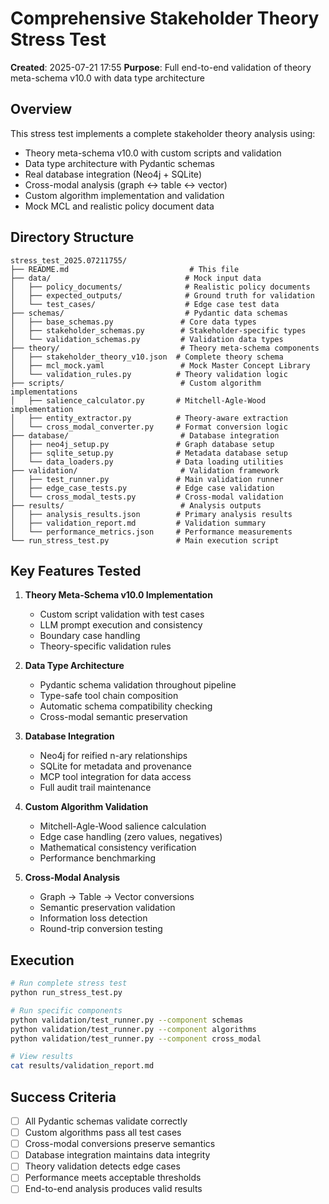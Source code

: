 # Comprehensive Stakeholder Theory Stress Test
**Created**: 2025-07-21 17:55
**Purpose**: Full end-to-end validation of theory meta-schema v10.0 with data type architecture

## Overview
This stress test implements a complete stakeholder theory analysis using:
- Theory meta-schema v10.0 with custom scripts and validation
- Data type architecture with Pydantic schemas
- Real database integration (Neo4j + SQLite)
- Cross-modal analysis (graph ↔ table ↔ vector)
- Custom algorithm implementation and validation
- Mock MCL and realistic policy document data

## Directory Structure
```
stress_test_2025.07211755/
├── README.md                           # This file
├── data/                              # Mock input data
│   ├── policy_documents/              # Realistic policy documents
│   ├── expected_outputs/              # Ground truth for validation
│   └── test_cases/                    # Edge case test data
├── schemas/                           # Pydantic data schemas
│   ├── base_schemas.py               # Core data types
│   ├── stakeholder_schemas.py        # Stakeholder-specific types
│   └── validation_schemas.py         # Validation data types
├── theory/                           # Theory meta-schema components
│   ├── stakeholder_theory_v10.json  # Complete theory schema
│   ├── mcl_mock.yaml                 # Mock Master Concept Library
│   └── validation_rules.py          # Theory validation logic
├── scripts/                          # Custom algorithm implementations
│   ├── salience_calculator.py       # Mitchell-Agle-Wood implementation
│   ├── entity_extractor.py          # Theory-aware extraction
│   └── cross_modal_converter.py     # Format conversion logic
├── database/                         # Database integration
│   ├── neo4j_setup.py               # Graph database setup
│   ├── sqlite_setup.py              # Metadata database setup
│   └── data_loaders.py              # Data loading utilities
├── validation/                       # Validation framework
│   ├── test_runner.py               # Main validation runner
│   ├── edge_case_tests.py           # Edge case validation
│   └── cross_modal_tests.py         # Cross-modal validation
├── results/                          # Analysis outputs
│   ├── analysis_results.json        # Primary analysis results
│   ├── validation_report.md         # Validation summary
│   └── performance_metrics.json     # Performance measurements
└── run_stress_test.py               # Main execution script
```

## Key Features Tested
1. **Theory Meta-Schema v10.0 Implementation**
   - Custom script validation with test cases
   - LLM prompt execution and consistency
   - Boundary case handling
   - Theory-specific validation rules

2. **Data Type Architecture**
   - Pydantic schema validation throughout pipeline
   - Type-safe tool chain composition
   - Automatic schema compatibility checking
   - Cross-modal semantic preservation

3. **Database Integration**
   - Neo4j for reified n-ary relationships
   - SQLite for metadata and provenance
   - MCP tool integration for data access
   - Full audit trail maintenance

4. **Custom Algorithm Validation**
   - Mitchell-Agle-Wood salience calculation
   - Edge case handling (zero values, negatives)
   - Mathematical consistency verification
   - Performance benchmarking

5. **Cross-Modal Analysis**
   - Graph → Table → Vector conversions
   - Semantic preservation validation
   - Information loss detection
   - Round-trip conversion testing

## Execution
```bash
# Run complete stress test
python run_stress_test.py

# Run specific components
python validation/test_runner.py --component schemas
python validation/test_runner.py --component algorithms
python validation/test_runner.py --component cross_modal

# View results
cat results/validation_report.md
```

## Success Criteria
- [ ] All Pydantic schemas validate correctly
- [ ] Custom algorithms pass all test cases
- [ ] Cross-modal conversions preserve semantics
- [ ] Database integration maintains data integrity
- [ ] Theory validation detects edge cases
- [ ] Performance meets acceptable thresholds
- [ ] End-to-end analysis produces valid results